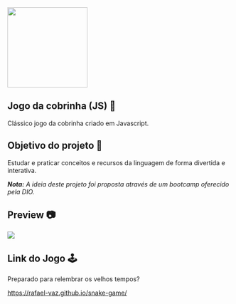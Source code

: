 <img height="180px" src="https://github.com/rafael-vaz/snake-game-javascript/blob/main/img/icone.png?raw=true">

## Jogo da cobrinha (JS) 🐍

Clássico jogo da cobrinha criado em Javascript.

## Objetivo do projeto :rocket:

Estudar e praticar conceitos e recursos da linguagem de forma divertida e interativa. 

***Nota:** A ideia deste projeto foi proposta através de um bootcamp oferecido pela DIO.*

## Preview :camera:

<img src="https://github.com/rafael-vaz/snake-game-javascript/blob/main/snake-game-preview.jpg?raw=true">

## Link do Jogo 🕹️

Preparado para relembrar os velhos tempos? 

https://rafael-vaz.github.io/snake-game/


